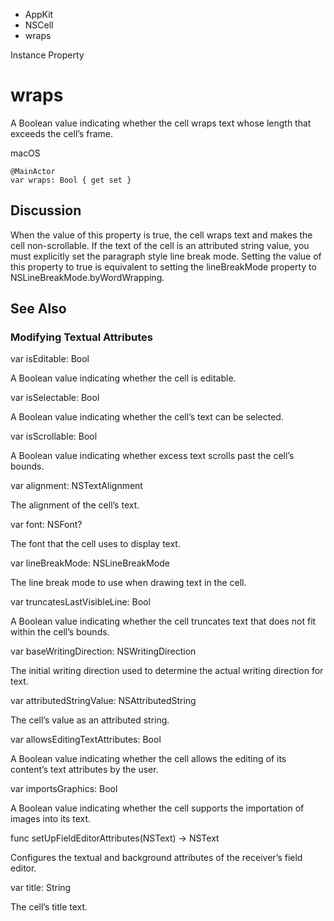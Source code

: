 

- AppKit
- NSCell
-  wraps 

Instance Property

# wraps

A Boolean value indicating whether the cell wraps text whose length that exceeds the cell’s frame.

macOS

``` source
@MainActor
var wraps: Bool { get set }
```

## Discussion

When the value of this property is true, the cell wraps text and makes the cell non-scrollable. If the text of the cell is an attributed string value, you must explicitly set the paragraph style line break mode. Setting the value of this property to true is equivalent to setting the lineBreakMode property to NSLineBreakMode.byWordWrapping.

## See Also

### Modifying Textual Attributes

var isEditable: Bool

A Boolean value indicating whether the cell is editable.

var isSelectable: Bool

A Boolean value indicating whether the cell’s text can be selected.

var isScrollable: Bool

A Boolean value indicating whether excess text scrolls past the cell’s bounds.

var alignment: NSTextAlignment

The alignment of the cell’s text.

var font: NSFont?

The font that the cell uses to display text.

var lineBreakMode: NSLineBreakMode

The line break mode to use when drawing text in the cell.

var truncatesLastVisibleLine: Bool

A Boolean value indicating whether the cell truncates text that does not fit within the cell’s bounds.

var baseWritingDirection: NSWritingDirection

The initial writing direction used to determine the actual writing direction for text.

var attributedStringValue: NSAttributedString

The cell’s value as an attributed string.

var allowsEditingTextAttributes: Bool

A Boolean value indicating whether the cell allows the editing of its content’s text attributes by the user.

var importsGraphics: Bool

A Boolean value indicating whether the cell supports the importation of images into its text.

func setUpFieldEditorAttributes(NSText) -> NSText

Configures the textual and background attributes of the receiver’s field editor.

var title: String

The cell’s title text.

